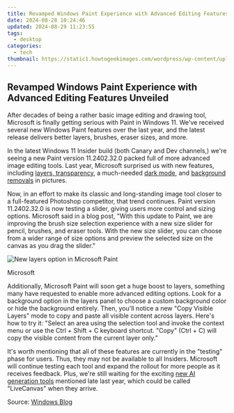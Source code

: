```yaml
---
title: Revamped Windows Paint Experience with Advanced Editing Features Unveiled
date: 2024-08-28 10:24:46
updated: 2024-08-29 11:23:55
tags:
  - desktop
categories:
  - tech
thumbnail: https://static1.howtogeekimages.com/wordpress/wp-content/uploads/2023/06/paint1.jpg
---
```


## Revamped Windows Paint Experience with Advanced Editing Features Unveiled

After decades of being a rather basic image editing and drawing tool, Microsoft is finally getting serious with Paint in Windows 11\. We've received several new Windows Paint features over the last year, and the latest release delivers better layers, brushes, eraser sizes, and more.

 In the latest Windows 11 Insider build (both Canary and Dev channels,) we're seeing a new Paint version 11.2402.32.0 packed full of more advanced image editing tools. Last year, Microsoft surprised us with new features, including [layers, transparency,](https://printer-issues.techidaily.com/steps-to-reconnect-offline-brother-printer/) a much-needed [dark mode](https://howto.techidaily.com/fixing-persistent-pandora-crashes-on-vivo-s18-pro-drfone-by-drfone-fix-android-problems-fix-android-problems/), and [background removals](https://driver-install.techidaily.com/audio-firmware-upgraded-for-compatibility-with-os/) in pictures.

 Now, in an effort to make its classic and long-standing image tool closer to a full-featured Photoshop competitor, that trend continues. Paint version 11.2402.32.0 is now testing a slider, giving users more control and sizing options. Microsoft said in a blog post, "With this update to Paint, we are improving the brush size selection experience with a new size slider for pencil, brushes, and eraser tools. With the new size slider, you can choose from a wider range of size options and preview the selected size on the canvas as you drag the slider."

![New layers option in Microsoft Paint](https://static1.howtogeekimages.com/wordpress/wp-content/uploads/2024/03/paint_layersbackground.jpg) 

Microsoft

 Additionally, Microsoft Paint will soon get a huge boost to layers, something many have requested to enable more advanced editing options. Look for a background option in the layers panel to choose a custom background color or hide the background entirely. Then, you'll notice a new "Copy Visible Layers" mode to copy and paste all visible content across layers. Here's how to try it: "Select an area using the selection tool and invoke the context menu or use the Ctrl + Shift + C keyboard shortcut. "Copy" (Ctrl + C) will copy the visible content from the current layer only."

 It's worth mentioning that all of these features are currently in the "testing" phase for users. Thus, they may not be available to all Insiders. Microsoft will continue testing each tool and expand the rollout for more people as it receives feedback. Plus, we're still waiting for the exciting [new AI generation tools](https://tech-hub.techidaily.com/resolving-in-transit-issues-in-gpt-conversations/) mentioned late last year, which could be called "LiveCanvas" when they arrive.

 Source: [Windows Blog](https://blogs.windows.com/windows-insider/2024/03/13/paint-update-begins-rolling-out-to-windows-insiders/)

<ins class="adsbygoogle"
     style="display:block"
     data-ad-format="autorelaxed"
     data-ad-client="ca-pub-7571918770474297"
     data-ad-slot="1223367746"></ins>



<ins class="adsbygoogle"
     style="display:block"
     data-ad-client="ca-pub-7571918770474297"
     data-ad-slot="8358498916"
     data-ad-format="auto"
     data-full-width-responsive="true"></ins>
